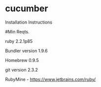 # cucumber
Installation Instructions

#Min Reqts.

ruby 2.2.1p85

Bundler version 1.9.6

Homebrew 0.9.5

git version 2.3.2

RubyMine - https://www.jetbrains.com/ruby/

